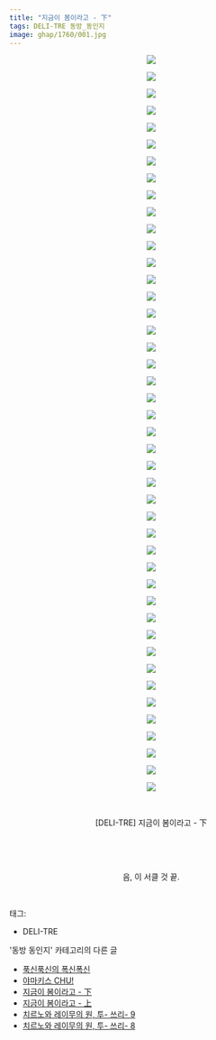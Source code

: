 ```yaml
---
title: "지금이 봄이라고 - 下"
tags: DELI-TRE 동방_동인지
image: ghap/1760/001.jpg
---
```

<div class="article">
<p style="text-align: center; clear: none; float: none;"><img src="{{ site.nasurl }}/ghap/1760/001.jpg"/></p>
<p style="text-align: center; clear: none; float: none;"><img src="{{ site.nasurl }}/ghap/1760/002.jpg"/></p>
<p style="text-align: center; clear: none; float: none;"><img src="{{ site.nasurl }}/ghap/1760/003.jpg"/></p>
<p style="text-align: center; clear: none; float: none;"><img src="{{ site.nasurl }}/ghap/1760/004.jpg"/></p>
<p style="text-align: center; clear: none; float: none;"><img src="{{ site.nasurl }}/ghap/1760/005.jpg"/></p>
<p style="text-align: center; clear: none; float: none;"><img src="{{ site.nasurl }}/ghap/1760/006.jpg"/></p>
<p style="text-align: center; clear: none; float: none;"><img src="{{ site.nasurl }}/ghap/1760/007.jpg"/></p>
<p style="text-align: center; clear: none; float: none;"><img src="{{ site.nasurl }}/ghap/1760/008.jpg"/></p>
<p style="text-align: center; clear: none; float: none;"><img src="{{ site.nasurl }}/ghap/1760/009.jpg"/></p>
<p style="text-align: center; clear: none; float: none;"><img src="{{ site.nasurl }}/ghap/1760/010.jpg"/></p>
<p style="text-align: center; clear: none; float: none;"><img src="{{ site.nasurl }}/ghap/1760/011.jpg"/></p>
<p style="text-align: center; clear: none; float: none;"><img src="{{ site.nasurl }}/ghap/1760/012.jpg"/></p>
<p style="text-align: center; clear: none; float: none;"><img src="{{ site.nasurl }}/ghap/1760/013.jpg"/></p>
<p style="text-align: center; clear: none; float: none;"><img src="{{ site.nasurl }}/ghap/1760/014.jpg"/></p>
<p style="text-align: center; clear: none; float: none;"><img src="{{ site.nasurl }}/ghap/1760/015.jpg"/></p>
<p style="text-align: center; clear: none; float: none;"><img src="{{ site.nasurl }}/ghap/1760/016.jpg"/></p>
<p style="text-align: center; clear: none; float: none;"><img src="{{ site.nasurl }}/ghap/1760/017.jpg"/></p>
<p style="text-align: center; clear: none; float: none;"><img src="{{ site.nasurl }}/ghap/1760/018.jpg"/></p>
<p style="text-align: center; clear: none; float: none;"><img src="{{ site.nasurl }}/ghap/1760/019.jpg"/></p>
<p style="text-align: center; clear: none; float: none;"><img src="{{ site.nasurl }}/ghap/1760/020.jpg"/></p>
<p style="text-align: center; clear: none; float: none;"><img src="{{ site.nasurl }}/ghap/1760/021.jpg"/></p>
<p style="text-align: center; clear: none; float: none;"><img src="{{ site.nasurl }}/ghap/1760/022.jpg"/></p>
<p style="text-align: center; clear: none; float: none;"><img src="{{ site.nasurl }}/ghap/1760/023.jpg"/></p>
<p style="text-align: center; clear: none; float: none;"><img src="{{ site.nasurl }}/ghap/1760/024.jpg"/></p>
<p style="text-align: center; clear: none; float: none;"><img src="{{ site.nasurl }}/ghap/1760/025.jpg"/></p>
<p style="text-align: center; clear: none; float: none;"><img src="{{ site.nasurl }}/ghap/1760/026.jpg"/></p>
<p style="text-align: center; clear: none; float: none;"><img src="{{ site.nasurl }}/ghap/1760/027.jpg"/></p>
<p style="text-align: center; clear: none; float: none;"><img src="{{ site.nasurl }}/ghap/1760/028.jpg"/></p>
<p style="text-align: center; clear: none; float: none;"><img src="{{ site.nasurl }}/ghap/1760/029.jpg"/></p>
<p style="text-align: center; clear: none; float: none;"><img src="{{ site.nasurl }}/ghap/1760/030.jpg"/></p>
<p style="text-align: center; clear: none; float: none;"><img src="{{ site.nasurl }}/ghap/1760/031.jpg"/></p>
<p style="text-align: center; clear: none; float: none;"><img src="{{ site.nasurl }}/ghap/1760/032.jpg"/></p>
<p style="text-align: center; clear: none; float: none;"><img src="{{ site.nasurl }}/ghap/1760/033.jpg"/></p>
<p style="text-align: center; clear: none; float: none;"><img src="{{ site.nasurl }}/ghap/1760/034.jpg"/></p>
<p style="text-align: center; clear: none; float: none;"><img src="{{ site.nasurl }}/ghap/1760/035.jpg"/></p>
<p style="text-align: center; clear: none; float: none;"><img src="{{ site.nasurl }}/ghap/1760/036.jpg"/></p>
<p style="text-align: center; clear: none; float: none;"><img src="{{ site.nasurl }}/ghap/1760/037.jpg"/></p>
<p style="text-align: center; clear: none; float: none;"><img src="{{ site.nasurl }}/ghap/1760/038.jpg"/></p>
<p style="text-align: center; clear: none; float: none;"><img src="{{ site.nasurl }}/ghap/1760/039.jpg"/></p>
<p style="text-align: center; clear: none; float: none;"><img src="{{ site.nasurl }}/ghap/1760/040.jpg"/></p>
<p style="text-align: center; clear: none; float: none;"><img src="{{ site.nasurl }}/ghap/1760/041.jpg"/></p>
<p style="text-align: center; clear: none; float: none;"><img src="{{ site.nasurl }}/ghap/1760/042.jpg"/></p>
<p style="text-align: center; clear: none; float: none;"><img src="{{ site.nasurl }}/ghap/1760/043.jpg"/></p>
<p style="text-align: center; clear: none; float: none;"><img src="{{ site.nasurl }}/ghap/1760/044.jpg"/></p>
<p style="text-align: center; clear: none; float: none;"><br/></p>
<p style="text-align: center; clear: none; float: none;">[DELI-TRE] 지금이 봄이라고 - 下</p>
<p style="text-align: center; clear: none; float: none;"><br/></p>
<p style="text-align: center; clear: none; float: none;"><br/></p>
<p style="text-align: center; clear: none; float: none;">음, 이 서클 것 끝.</p>
<p><br/></p>
</div><div class="tagTrail">
<p>태그: </p>
<ul>
<li>DELI-TRE</li>
</ul>
</div><div class="another">
<p>'동방 동인지' 카테고리의 다른 글</p>
<ul>
<li><a href="/2016-08-22-ghap_1762">푹신푹신의 폭신폭신</a></li>
<li><a href="/2016-08-22-ghap_1761">야마키스 CHU!</a></li>
<li><a href="/2016-08-22-ghap_1760">지금이 봄이라고 - 下</a></li>
<li><a href="/2016-08-22-ghap_1759">지금이 봄이라고 - 上</a></li>
<li><a href="/2016-08-21-ghap_1758">치르노와 레이무의 원, 투- 쓰리- 9</a></li>
<li><a href="/2016-08-21-ghap_1757">치르노와 레이무의 원, 투- 쓰리- 8</a></li>
</ul>
</div><div class="cb_module cb_fluid">
<div class="cb_wrt cb_profile">
</div><!-- commentList close -->
</div>